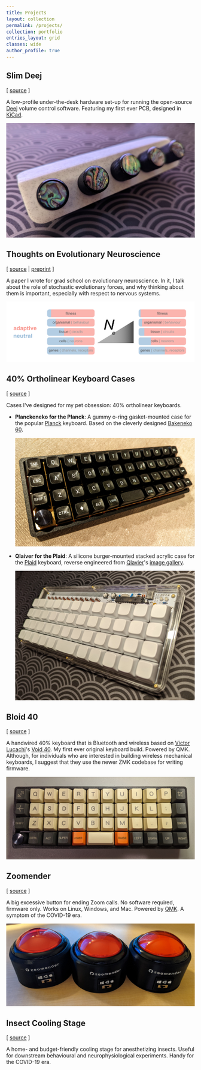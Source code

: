 ```yaml
---
title: Projects
layout: collection
permalink: /projects/
collection: portfolio
entries_layout: grid
classes: wide
author_profile: true
---
```


## Slim Deej
[ [source](https://github.com/hanhanhan-kim/slim_deej) ]<br/>

A low-profile under-the-desk hardware set-up for running the open-source [Deej](https://github.com/omriharel/deej) volume control software. Featuring my first ever PCB, designed in [KiCad](https://www.kicad.org/). 

![](/assets/images/projects/slim_deej.jpg)

## Thoughts on Evolutionary Neuroscience
[ [source](https://github.com/hanhanhan-kim/neuroevo_paper) |  [preprint](https://arxiv.org/abs/2203.09719) ]<br/>

A paper I wrote for grad school on evolutionary neuroscience. In it, I talk about the role of stochastic evolutionary forces, and why thinking about them is important, especially with respect to nervous systems. 

![](/assets/images/projects/neuroevo.png)

## 40% Ortholinear Keyboard Cases
[ [source](https://github.com/hanhanhan-kim/kbd-cases) ]<br/>

Cases I've designed for my pet obsession: 40% ortholinear keyboards. 
- **Planckeneko for the Planck**: A gummy o-ring gasket-mounted case for the popular [Planck](https://olkb.com/collections/planck) keyboard. Based on the cleverly designed [Bakeneko 60](https://github.com/kkatano/bakeneko-60).

    ![](/assets/images/projects/planckeneko.jpg)

- **Qlaiver for the Plaid**: A silicone burger-mounted stacked acrylic case for the [Plaid](https://github.com/hsgw/plaid) keyboard, reverse engineered from [Qlavier](https://qlavier.com)'s [image gallery](https://imgur.com/a/e2AHRcN).

    ![](/assets/images/projects/qlavier.jpg)

## Bloid 40
[ [source](https://github.com/hanhanhan-kim/bloid40) ]<br/>

A handwired 40% keyboard that is Bluetooth and wireless based on [Victor Lucachi](https://victorlucachi.ro/)'s [Void 40](https://victorlucachi.ro/projects/void40/). My first ever original keyboard build. Powered by QMK. Although, for individuals who are interested in building wireless mechanical keyboards, I suggest that they use the newer ZMK codebase for writing firmware. 

![](/assets/images/projects/bloid40.jpg)

## Zoomender
[ [source](https://github.com/hanhanhan-kim/zoomender) ]<br/>

A big excessive button for ending Zoom calls. No software required, firmware only. Works on Linux, Windows, and Mac. Powered by [QMK](https://qmk.fm/). A symptom of the COVID-19 era. 

![](/assets/images/projects/zoomender.jpg)

## Insect Cooling Stage
[ [source](https://github.com/hanhanhan-kim/cold_stage) ]<br/>

A home- and budget-friendly cooling stage for anesthetizing insects. Useful for downstream behavioural and neurophysiological experiments. Handy for the COVID-19 era. 